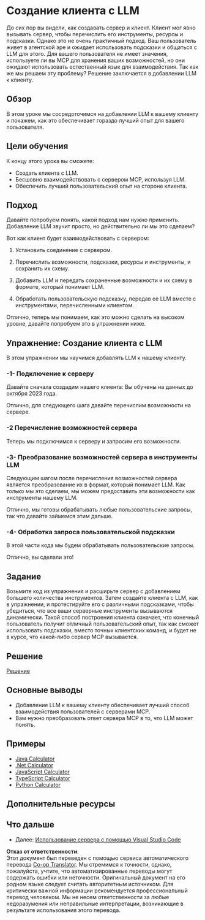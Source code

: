 <!--
CO_OP_TRANSLATOR_METADATA:
{
  "original_hash": "abbb199eb22fdffa44a0de4db6a5ea49",
  "translation_date": "2025-05-17T10:13:42+00:00",
  "source_file": "03-GettingStarted/03-llm-client/README.md",
  "language_code": "ru"
}
-->
# Создание клиента с LLM

До сих пор вы видели, как создавать сервер и клиент. Клиент мог явно вызывать сервер, чтобы перечислить его инструменты, ресурсы и подсказки. Однако это не очень практичный подход. Ваш пользователь живет в агентской эре и ожидает использовать подсказки и общаться с LLM для этого. Для вашего пользователя не имеет значения, используете ли вы MCP для хранения ваших возможностей, но они ожидают использовать естественный язык для взаимодействия. Так как же мы решаем эту проблему? Решение заключается в добавлении LLM к клиенту.

## Обзор

В этом уроке мы сосредоточимся на добавлении LLM к вашему клиенту и покажем, как это обеспечивает гораздо лучший опыт для вашего пользователя.

## Цели обучения

К концу этого урока вы сможете:

- Создать клиента с LLM.
- Бесшовно взаимодействовать с сервером MCP, используя LLM.
- Обеспечить лучший пользовательский опыт на стороне клиента.

## Подход

Давайте попробуем понять, какой подход нам нужно применить. Добавление LLM звучит просто, но действительно ли мы это сделаем?

Вот как клиент будет взаимодействовать с сервером:

1. Установить соединение с сервером.

1. Перечислить возможности, подсказки, ресурсы и инструменты, и сохранить их схему.

1. Добавить LLM и передать сохраненные возможности и их схему в формате, который понимает LLM.

1. Обработать пользовательскую подсказку, передав ее LLM вместе с инструментами, перечисленными клиентом.

Отлично, теперь мы понимаем, как это можно сделать на высоком уровне, давайте попробуем это в упражнении ниже.

## Упражнение: Создание клиента с LLM

В этом упражнении мы научимся добавлять LLM к нашему клиенту.

### -1- Подключение к серверу

Давайте сначала создадим нашего клиента:
Вы обучены на данных до октября 2023 года.

Отлично, для следующего шага давайте перечислим возможности на сервере.

### -2 Перечисление возможностей сервера

Теперь мы подключимся к серверу и запросим его возможности.

### -3- Преобразование возможностей сервера в инструменты LLM

Следующим шагом после перечисления возможностей сервера является преобразование их в формат, который понимает LLM. Как только мы это сделаем, мы можем предоставить эти возможности как инструменты нашему LLM.

Отлично, мы готовы обрабатывать любые пользовательские запросы, так что давайте займемся этим дальше.

### -4- Обработка запроса пользовательской подсказки

В этой части кода мы будем обрабатывать пользовательские запросы.

Отлично, вы сделали это!

## Задание

Возьмите код из упражнения и расширьте сервер с добавлением большего количества инструментов. Затем создайте клиента с LLM, как в упражнении, и протестируйте его с различными подсказками, чтобы убедиться, что все ваши серверные инструменты вызываются динамически. Такой способ построения клиента означает, что конечный пользователь получит отличный пользовательский опыт, так как сможет использовать подсказки, вместо точных клиентских команд, и будет не в курсе, что какой-либо сервер MCP вызывается.

## Решение 

[Решение](/03-GettingStarted/03-llm-client/solution/README.md)

## Основные выводы

- Добавление LLM к вашему клиенту обеспечивает лучший способ взаимодействия пользователей с серверами MCP.
- Вам нужно преобразовать ответ сервера MCP в то, что LLM может понять.

## Примеры

- [Java Calculator](../samples/java/calculator/README.md)
- [.Net Calculator](../../../../03-GettingStarted/samples/csharp)
- [JavaScript Calculator](../samples/javascript/README.md)
- [TypeScript Calculator](../samples/typescript/README.md)
- [Python Calculator](../../../../03-GettingStarted/samples/python) 

## Дополнительные ресурсы

## Что дальше

- Далее: [Использование сервера с помощью Visual Studio Code](/03-GettingStarted/04-vscode/README.md)

**Отказ от ответственности**:  
Этот документ был переведен с помощью сервиса автоматического перевода [Co-op Translator](https://github.com/Azure/co-op-translator). Мы стремимся к точности, однако, пожалуйста, учтите, что автоматизированные переводы могут содержать ошибки или неточности. Оригинальный документ на его родном языке следует считать авторитетным источником. Для критически важной информации рекомендуется профессиональный перевод человеком. Мы не несем ответственности за любые недоразумения или неправильные интерпретации, возникающие в результате использования этого перевода.